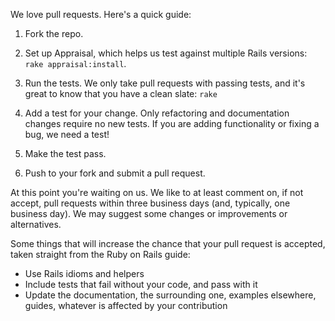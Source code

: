 We love pull requests. Here's a quick guide:

1. Fork the repo.

2. Set up Appraisal, which helps us test against multiple Rails versions:
   `rake appraisal:install`.

3. Run the tests. We only take pull requests with passing tests, and it's great
   to know that you have a clean slate: `rake`

4. Add a test for your change. Only refactoring and documentation changes
   require no new tests. If you are adding functionality or fixing a bug, we need
   a test!

5. Make the test pass.

6. Push to your fork and submit a pull request.

At this point you're waiting on us. We like to at least comment on, if not
accept, pull requests within three business days (and, typically, one business
day). We may suggest some changes or improvements or alternatives.

Some things that will increase the chance that your pull request is accepted,
taken straight from the Ruby on Rails guide:

* Use Rails idioms and helpers
* Include tests that fail without your code, and pass with it
* Update the documentation, the surrounding one, examples elsewhere, guides,
  whatever is affected by your contribution
